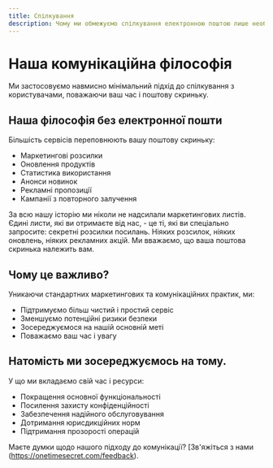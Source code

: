 ```yaml
---
title: Спілкування
description: Чому ми обмежуємо спілкування електронною поштою лише необхідним
---
```


# Наша комунікаційна філософія

Ми застосовуємо навмисно мінімальний підхід до спілкування з користувачами, поважаючи ваш час і поштову скриньку.

## Наша філософія без електронної пошти

Більшість сервісів переповнюють вашу поштову скриньку:
- Маркетингові розсилки
- Оновлення продуктів
- Статистика використання
- Анонси новинок
- Рекламні пропозиції
- Кампанії з повторного залучення

За всю нашу історію ми ніколи не надсилали маркетингових листів. Єдині листи, які ви отримаєте від нас, - це ті, які ви спеціально запросите: секретні розсилки посилань. Ніяких розсилок, ніяких оновлень, ніяких рекламних акцій. Ми вважаємо, що ваша поштова скринька належить вам.

## Чому це важливо?

Уникаючи стандартних маркетингових та комунікаційних практик, ми:
- Підтримуємо більш чистий і простий сервіс
- Зменшуємо потенційні ризики безпеки
- Зосереджуємося на нашій основній меті
- Поважаємо ваш час і увагу

## Натомість ми зосереджуємось на тому.

У що ми вкладаємо свій час і ресурси:
- Покращення основної функціональності
- Посилення захисту конфіденційності
- Забезпечення надійного обслуговування
- Дотримання юрисдикційних норм
- Підтримання прозорості операцій

Маєте думки щодо нашого підходу до комунікації? [Зв'яжіться з нами (https://onetimesecret.com/feedback).
